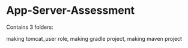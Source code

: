 # App-Server-Assessment

Contains 3 folders:

making tomcat_user role,
making gradle project,
making maven project

